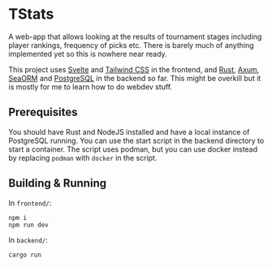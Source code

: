 # TStats

A web-app that allows looking at the results of tournament stages including player rankings, frequency of picks etc.
There is barely much of anything implemented yet so this is nowhere near ready.

This project uses [Svelte](https://svelte.dev/) and [Tailwind CSS](https://tailwindcss.com/) in the frontend, and [Rust](https://www.rust-lang.org/), [Axum](https://github.com/tokio-rs/axum), [SeaORM](https://www.sea-ql.org/SeaORM/) and [PostgreSQL](https://www.postgresql.org/) in the backend so far. 
This might be overkill but it is mostly for me to learn how to do webdev stuff.

## Prerequisites

You should have Rust and NodeJS installed and have a local instance of PostgreSQL running. You can use the start script in the backend directory to start a container.
The script uses podman, but you can use docker instead by replacing `podman` with `docker` in the script.

## Building & Running

In `frontend/`:
```
npm i
npm run dev
```

In `backend/`:

```
cargo run
```
